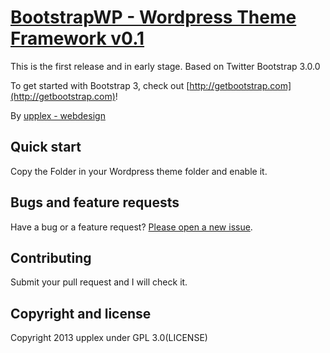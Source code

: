 # [BootstrapWP - Wordpress Theme Framework v0.1 ](http://upplex.de/bootstrap-3-wordpress-theme-framework/)

This is the first release and in early stage. Based on Twitter Bootstrap 3.0.0

To get started with Bootstrap 3, check out [http://getbootstrap.com](http://getbootstrap.com)!

By [upplex - webdesign](http://upplex.de)

## Quick start

Copy the Folder in your Wordpress theme folder and enable it. 

## Bugs and feature requests

Have a bug or a feature request? [Please open a new issue](https://github.com/upplex/upBootstrap3WP/issues).

## Contributing

Submit your pull request and I will check it.

## Copyright and license

Copyright 2013 upplex under GPL 3.0(LICENSE)
